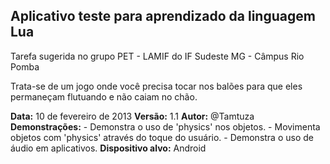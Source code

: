 ﻿## Aplicativo teste para aprendizado da linguagem Lua

Tarefa sugerida no grupo PET - LAMIF do IF Sudeste MG - Câmpus Rio Pomba

Trata-se de um jogo onde você precisa tocar nos balões para que eles permaneçam flutuando e não caiam no chão.

__Data:__ 10 de fevereiro de 2013
__Versão:__ 1.1
__Autor:__ @Tamtuza
__Demonstrações:__
 		- Demonstra o uso de 'physics' nos objetos.
		- Movimenta objetos com 'physics' através do toque do usuário.
		- Demonstra o uso de áudio em aplicativos.
__Dispositivo alvo:__ Android
